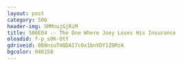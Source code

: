 ```yaml
---
layout: post 
category: S06 
header-img: SMMnujGjRiM 
title: S06E04 -- The One Where Joey Loses His Insurance 
oloadid: f-p_s0K-OtY 
gdriveid: 0B8nsuTHQDAI7c0x1bnVDY1Z0MzA 
bgcolor: 046158
--- 
```

<!--more--> 
